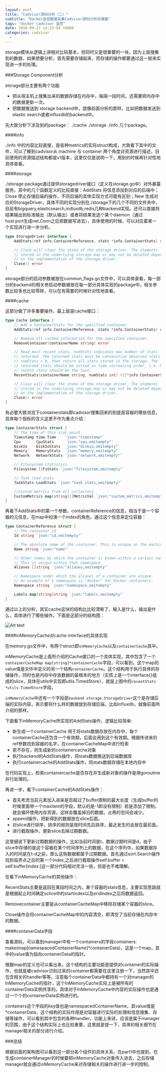 ```yaml
---
layout: post
title: "Cadvisor源码分析（二）"
subtitle: "Docker监控数据采集Cadvisor源码分析存储篇" 
tags: "docker cadvisor 监控"
date: 2016-09-27 14:23:54 +0800
categories: cadvisor
  - 
---
```


storage模块从逻辑上讲相对比较基本，但同时又是很重要的一块，因为上层搜集到的数据，如果想要分析，首先需要存储起来，而存储的操作都要通过这一层来实现进一步的处理。

###Storage Component分析

storage部分主要有两个功能

* 把从宿主机上搜集出来的数据存储在内存中，每隔一段时间，还需要把内存中的数据更新一次。
* 把数据推送到 storage backend中，就像前面分析的那样，比如把数据发送到elastic search或者influxdb的backend中。

先大致分析下涉及到的package： ./cache ./storage ./info 几个package。

####info

./info 中的内容比较直接，是各种metrics的实际struct构成，大致看下其中的文件，可以了解到cadvisor从 machine 与 container 两个角度对资源进行描述，目前使用的资源描述结构都是v1版本，这里仅仅是说明一下，用到的时候再针对性地具体查看。

####storage

./storage package通过提供storagedriver接口（定义在storage.go中）对外暴露服务，其中的几个函数定义的比较直接：AddStats 将信息添加到对应的后端中；Close 停止存储后端的操作，不同后端的具体实现方式可能有区别；New 生成对应的StorageDriver，具体不同的实现分别在./storage下的几个不同的文件夹中，目前有bigquery,elasticsearch,indluxdb,redis几种backend实现。还可以直接将结果输出到标准输出（默认输出）或者将结果发送个某个daemon（通过host:port生成net.Conn之后把数据写进去），具体使用的时候，可以对应着某一个实现进行进一步分析。

```go
type StorageDriver interface {
	AddStats(ref info.ContainerReference, stats *info.ContainerStats) error

	// Close will clear the state of the storage driver. The elements
	// stored in the underlying storage may or may not be deleted depending
	// on the implementation of the storage driver.
	Close() error
}
```

storage部分的启动参数被放在common_flags.go文件中，可以具体查看，每一部分的backend的相关参启动参数被放在每一部分具体实现的package中，相关参数比较多也比较零碎，可以在有需要的时候针对性地查看。

####cache

这部分做了许多重要操作，最上层是cache接口：

```go
type Cache interface {
	// Add a ContainerStats for the specified container.
	AddStats(ref info.ContainerReference, stats *info.ContainerStats) error

	// Remove all cached information for the specified container.
	RemoveContainer(containerName string) error

	// Read most recent stats. numStats indicates max number of stats
	// returned. The returned stats must be consecutive observed stats. If
	// numStats < 0, then return all stats stored in the storage. The
	// returned stats should be sorted in time increasing order, i.e. Most
	// recent stats should be the last.
	RecentStats(containerName string, numStats int) ([]*info.ContainerStats, error)

	// Close will clear the state of the storage driver. The elements
	// stored in the underlying storage may or may not be deleted depending
	// on the implementation of the storage driver.
	Close() error
}
```

有必要大致浏览下containerstats即cadvisor搜集回来的到底是容器的哪些信息，具体每个指标的含义这里不作为重点介绍：

```go
type ContainerStats struct {
	// The time of this stat point.
	Timestamp time.Time    `json:"timestamp"`
	Cpu       CpuStats     `json:"cpu,omitempty"`
	DiskIo    DiskIoStats  `json:"diskio,omitempty"`
	Memory    MemoryStats  `json:"memory,omitempty"`
	Network   NetworkStats `json:"network,omitempty"`

	// Filesystem statistics
	Filesystem []FsStats `json:"filesystem,omitempty"`

	// Task load stats
	TaskStats LoadStats `json:"task_stats,omitempty"`

	//Custom metrics from all collectors
	CustomMetrics map[string][]MetricVal `json:"custom_metrics,omitempty"`
}
```

再看下AddStats中的第一个参数，containerReference的信息，相当于是一个容器的元信息，在map中扮演一个index的角色，通过这个信息来定位容器：

```go
type ContainerReference struct {
	// The container id
	Id string `json:"id,omitempty"`

	// The absolute name of the container. This is unique on the machine.
	Name string `json:"name"`

	// Other names by which the container is known within a certain namespace.
	// This is unique within that namespace.
	Aliases []string `json:"aliases,omitempty"`

	// Namespace under which the aliases of a container are unique.
	// An example of a namespace is "docker" for Docker containers.
	Namespace string `json:"namespace,omitempty"`

	Labels map[string]string `json:"labels,omitempty"`
}
```

通过以上的分析，其实cache这块的结构比比较清晰了，输入是什么，输出是什么，具体进行了哪些操作。下面是这部分的结构图：

![Alt text](http://7xn7vm.com1.z0.glb.clouddn.com/Backendgraph.001.jpeg "Cadvisor source code 2")

####inMemoryCache对cache interface的具体实现

在memory.go文件中，有两个struct即`inMemoryCache`以及`containerCache`其中。

inMemoryCache是上面所介绍的Cache接口的一个具体实现，其中包含了一个`containerCacheMap map[string]*containerCache`字段，可以看到，这个map的value值是文件中定义的另一个结构`containerCache`。这个结构用于执行具体的存储操作，同时也是内存中存放数据的最根本的地方（实质上是一个interface{}组成的slice，具体在utils中实现即utils.TimedStore），就是上图中的`recentStats *utils.TimedStore`字段。

`inMemoryCache`中还有一个字段是`backend storage.StorageDriver`这个是存储后端的实际内容，表示要将什么样的数据放到存储后端，比如influxdb，就像前面所介绍的那样。

下面看下inMemoryCache所实现的AddStats操作，逻辑比较简单:

* 新生成一个containerCache 用于将stats数据存放在内存中，每个containerCache还包含一个有效期，后面会用到这个有效期。根据传进来的ref参数找到容器的名字，在containerCacheMap中进行检索
* 若不存在，则生成新的containercache对象
* 执行backend的AddStats操作，将stats数据推送到后端数据库
* 执行containercache的AddStats操作，将stats数据存储在本地内存中

在代码实现上，检索containercache是否存在并生成新对象的操作是用goroutine并行处理的。

再进一步，看下containerCache的AddStats操作：
* 首先考虑当前元素加入进来是否超过了buffer限制的最大长度（生成buffer的时候里面带一个maxitem的字段，默认的是-1即没有限制）若是添加了限制，就会循环使用内存资源，这样会覆盖掉旧的数据，占用的空间会减少。
* append操作，把新得到的数据放在slice后面。
* 对slice进行排序，排序的规则是按时间先后排序，最近发生的会放在最前面。
* 进行截取操作，更新slice去掉过期数据。

这里细说下更新过期数据的操作，比如当前时间是t，数据过期时间是d，由于slice中存储的是这个容器在某个时间序列上的数据，在这个序列中，如果数据存入的时间是在t-d之前，那么这些数据都属于过期数据。首先通过sort.Search操作找到临界点之后的第一个index,之后进行截取操作self.buffer = self.buffer[index:]这一部分代码相对灵活一些，但是也不难理解。

在看下inMemoryCache的其他操作：

RecentStats主要是返回在某段时间之内，某个容器的stats信息，主要实现思路就是根据起止时间确定sclice中的startindex以及endindex之后将数据返回。

Removecontainer主要是从containerCacheMap中移除存储某个容器的slice。

Close操作会将containerCacheMap中的内容清空，即清空了当前存储在内存中的数据。

####contanerData字段

查看源码，可以看到manager中有一个containers的字段containers: make(map[namespacedContainerName]*containerData)，这是一个map，其中的value值为指向containerData的指针。

根据map的定义也可以看出来，这个结构的主要功能是提供对container的实际操作，也就是被cadvisor识别过来的container都需要在这里注册一下，当然其中还包含相关的handler等等，注意每个containerData中都持有一个对manager的InMemoryCache的指针，这个InMemoryCache实际上是被所有的containerData实例共享的。具体对于InMemoryCache中内容的实际操作也是通过一个个的containerData实例进行的。

containers这个字段的key值也是namespacedContainerName，其value值是*containerData，这个结构的实际作用是对容器进行实际的处理和信息搜集、存储等操作，可以看到其中包含的各种handler，功能上来讲，应该是属于manager的范围，由于这个结构实际上也比较重要，这里就是提一下，具体的相关细节在manager相关的部分进行介绍。

###总结

根据前面的架构图可以看到这一部分各个组件的具体关系，在part1中也提到，在生成containerManager的时候要把inMemoryCache对象传入进去，之后存储manager就会通过inMemoryCache来对存储相关的操作进行进一步的控制。
